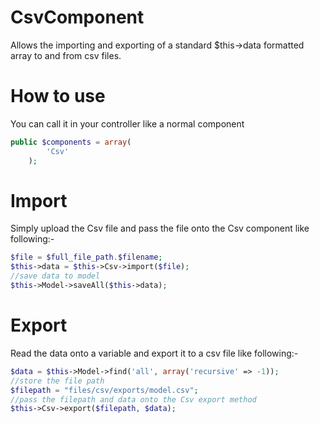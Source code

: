 CsvComponent
============

Allows the importing and exporting of a standard $this->data formatted array to and from csv files.

How to use
==========

You can call it in your controller like a normal component

```php
public $components = array(
        'Csv'
    );
```

Import
======

Simply upload the Csv file and pass the file onto the Csv component like following:-
```php
$file = $full_file_path.$filename;
$this->data = $this->Csv->import($file);
//save data to model
$this->Model->saveAll($this->data);
``` 

Export
======

Read the data onto a variable and export it to a csv file like following:-
```php
$data = $this->Model->find('all', array('recursive' => -1));
//store the file path
$filepath = "files/csv/exports/model.csv";
//pass the filepath and data onto the Csv export method
$this->Csv->export($filepath, $data);
```